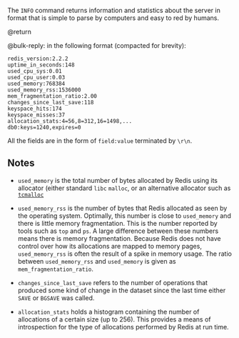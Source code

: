 The `INFO` command returns information and statistics about the server
in format that is simple to parse by computers and easy to red by humans.

@return

@bulk-reply: in the following format (compacted for brevity):

    redis_version:2.2.2
    uptime_in_seconds:148
    used_cpu_sys:0.01
    used_cpu_user:0.03
    used_memory:768384
    used_memory_rss:1536000
    mem_fragmentation_ratio:2.00
    changes_since_last_save:118
    keyspace_hits:174
    keyspace_misses:37
    allocation_stats:4=56,8=312,16=1498,...
    db0:keys=1240,expires=0

All the fields are in the form of `field:value` terminated by `\r\n`.

## Notes

* `used_memory` is the total number of bytes allocated by Redis using its
  allocator (either standard `libc` `malloc`, or an alternative allocator such as
  [`tcmalloc`][1]

* `used_memory_rss` is the number of bytes that Redis allocated as seen by the
  operating system. Optimally, this number is close to `used_memory` and there
  is little memory fragmentation. This is the number reported by tools such as
  `top` and `ps`. A large difference between these numbers means there is
  memory fragmentation. Because Redis does not have control over how its
  allocations are mapped to memory pages, `used_memory_rss` is often the result
  of a spike in memory usage. The ratio between `used_memory_rss` and
  `used_memory` is given as `mem_fragmentation_ratio`.

* `changes_since_last_save` refers to the number of operations that produced
  some kind of change in the dataset since the last time either `SAVE` or
  `BGSAVE` was called.

* `allocation_stats` holds a histogram containing the number of allocations of
  a certain size (up to 256). This provides a means of introspection for the
  type of allocations performed by Redis at run time.

[1]: http://code.google.com/p/google-perftools/
